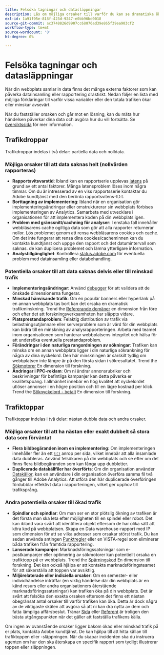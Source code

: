 ```yaml
---
title: Felsöka tagningar och datasläppningar
description: Läs om möjliga orsaker till varför du kan se dramatiska ökningar eller minskningar i trendrapporter.
exl-id: 1a91f95e-818f-423d-9247-e0bb96bd0018
source-git-commit: ac3748826d9907cc68076ad39e865f39ea903cf2
workflow-type: tm+mt
source-wordcount: '0'
ht-degree: 0%

---
```


# Felsöka tagningar och datasläppningar

När din webbplats samlar in data finns det många externa faktorer som kan påverka datainsamling eller rapportering drastiskt. Nedan följer en lista med möjliga förklaringar till varför vissa variabler eller den totala trafiken ökar eller minskar avsevärt.

När du fastställer orsaken och går mot en lösning, kan du mäta hur händelsen påverkar dina data och avgöra hur du vill fortsätta. Se [översiktssida](overview.md) för mer information.

## Trafikdroppar

Trafikdroppar indelas i två delar: partiella data och nolldata.

### Möjliga orsaker till att data saknas helt (nollvärden rapporteras)

* **Rapportsvitsvarstid**: Ibland kan en rapportserie upplevas [latens](../latency.md) på grund av ett antal faktorer. Många latensproblem löses inom några timmar. Om du är intresserad av en viss rapportsserie kontaktar du Adobe kundtjänst med den berörda rapportsvitens-ID:t.
* **Borttagning av implementering**: Ibland när en organisation gör implementeringsändringar eller omstrukturerar sin webbplats förbises implementeringen av Analytics. Samarbeta med utvecklare i organisationen för att implementera koden på din webbplats igen.
* **Problem med gränssnitt/cachning för analyser**: I enstaka fall innehåller webbläsarens cache ogiltiga data som gör att alla rapporter returnerar nollor. Lös problemet genom att rensa webbläsarens cookies och cache. Om det inte fungerar att rensa dina cookies/cacheminnen kan du kontakta kundtjänst och uppge den rapport och det datumintervall som saknas. de kan duplicera problemet och lämna ytterligare information.
* **Analystillgänglighet**: Kontrollera [status.adobe.com](https://status.adobe.com/products/1173/) för eventuella problem med datainsamling eller databehandling.

### Potentiella orsaker till att data saknas delvis eller till minskad trafik

* **Implementeringsändringar**: Använd [debugger](/help/implement/validate/debugger.md) för att validera att de önskade dimensionerna fungerar.
* **Minskad hänvisande trafik**: Om en populär banners eller hyperlänk på en annan webbplats tas bort kan det orsaka en dramatisk trafikminskning. Trend the [Refererande domäner](/help/components/dimensions/referring-domain.md) en dimension från före och efter det att forskningsverksamheten har släppts vidare.
* **Platsprestandaproblem**: Felaktig distribution av trafik via belastningsutjämnare eller serverproblem som är värd för din webbplats kan bidra till en minskning av analysrapporteringen. Arbeta med teamet inom organisationen som hanterar webbplatsens integritet och hälsa för att undersöka eventuella prestandaproblem.
* **Förändringar i den naturliga rangordningen av sökningar**: Trafiken kan minska om en annan webbplats ligger i din naturliga sökrankning för några av dina nyckelord. Den här minskningen är särskilt tydlig om webbplatsen inte längre är på den första sidan i sökresultatet. Trend the [Sökmotorer](/help/components/dimensions/search-engine.md) En dimension till forskning.
* **Ändringar i PPC-reklam**: Om ni ändrar annonsrubriker och beskrivningar för befintliga kampanjer kan detta påverka er kvalitetspoäng. I allmänhet innebär en hög kvalitet att nyckelordet utlöser annonser i en högre position och till en lägre kostnad per klick. Trend the [Söknyckelord - betalt](/help/components/dimensions/search-keyword.md) En dimension till forskning.

## Trafiktoppar

Trafiktoppar indelas i två delar: nästan dubbla data och andra orsaker.

### Möjliga orsaker till att ha nästan eller exakt dubbelt så stora data som förväntat

* **Flera bildbegäranden inom en implementering**: Om implementeringen innehåller fler än ett [`t()`](/help/implement/vars/functions/t-method.md) anrop per sida, vilket innebär att alla insamlade data dubbleras. Använd felsökaren på din webbplats och se efter om det finns flera bildbegäranden som kan fånga upp dubbletter.
* **Duplicerade datakällfiler har överförts**: Om din organisation använder [Datakällor](/help/import/data-sources/overview.md), kan en användare i din organisation överföra samma fil två gånger till Adobe Analytics. Att utföra den här duplicerade överföringen fördubblar effektivt data i rapporteringen, vilket ger upphov till trafiksprång.

### Andra potentiella orsaker till ökad trafik

* **Spindlar och spindlar**: Om man ser en stor plötslig ökning av trafiken är det första man ska leta efter möjligheten till en spindel eller robot. Det kan ibland vara svårt att identifiera objekt eftersom de har olika sätt att köra kod på webbplatsen. Skapa en Data warehouse-rapport med IP som dimension för att se vilka adresser som orsakar störst trafik. Du kan sedan använda antingen [Punktregler](/help/admin/admin/c-manage-report-suites/c-edit-report-suites/general/bot-removal/bot-rules.md) eller en VISTA-regel som eliminerar båda trafiken från framtida rapportering.
* **Lanserade kampanjer**: Marknadsföringssatsningar som e-postkampanjer eller optimering av sökmotorer kan potentiellt orsaka en trafiktopp på er webbplats. Trend the [Spårningskod](/help/components/dimensions/tracking-code.md) En dimension till forskning. Det kan också hjälpa er att kontakta marknadsföringsteamet för att säkerställa att toppen var avsiktlig.
* **Miljörelaterade eller indiciella orsaker**: Om en semester- eller individhändelse inträffar (en viktig händelse där din webbplats är en känd resurs eller andra organisationers återstående marknadsföringssatsningar) kan trafiken öka på din webbplats. Det är svårt att felsöka den exakta orsaken eftersom det finns ett nästan obegränsat antal orsaker till varför trafiken kan öka. Detta är dock några av de viktigaste skälen att avgöra så att ni kan dra nytta av dem och fatta lämpliga affärsbeslut. Tränar [Sida](/help/components/dimensions/page.md) eller [Referent](/help/components/dimensions/referrer.md) är troligen den bästa utgångspunkten när det gäller att fastställa trafikens källa.

Om ingen av ovanstående orsaker ligger bakom ökad eller minskad trafik på er plats, kontakta Adobe kundtjänst. De kan hjälpa till att hitta källan till trafiktoppen eller -släppningen. När du skapar incidenten ska du instruera agenten om hur den ska återskapa en specifik rapport som tydligt illustrerar toppen eller släppningen.

